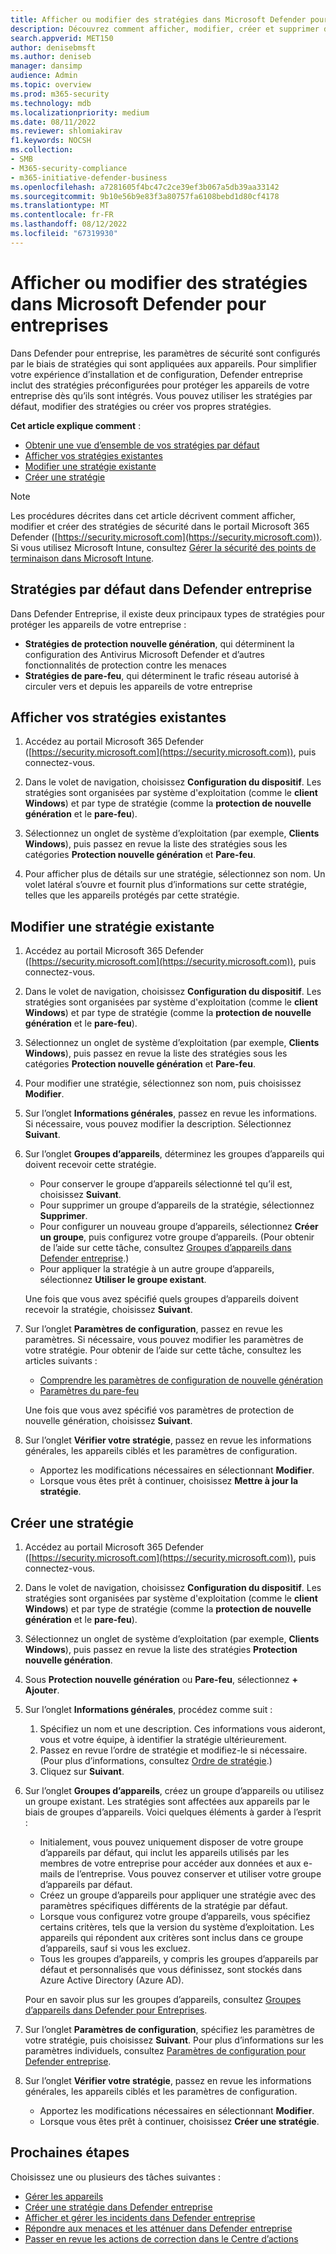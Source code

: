 ```yaml
---
title: Afficher ou modifier des stratégies dans Microsoft Defender pour entreprises
description: Découvrez comment afficher, modifier, créer et supprimer des stratégies de cybersécurité dans Defender entreprise. Protégez vos appareils avec des stratégies de sécurité.
search.appverid: MET150
author: denisebmsft
ms.author: deniseb
manager: dansimp
audience: Admin
ms.topic: overview
ms.prod: m365-security
ms.technology: mdb
ms.localizationpriority: medium
ms.date: 08/11/2022
ms.reviewer: shlomiakirav
f1.keywords: NOCSH
ms.collection:
- SMB
- M365-security-compliance
- m365-initiative-defender-business
ms.openlocfilehash: a7281605f4bc47c2ce39ef3b067a5db39aa33142
ms.sourcegitcommit: 9b10e56b9e83f3a80757fa6108bebd1d80cf4178
ms.translationtype: MT
ms.contentlocale: fr-FR
ms.lasthandoff: 08/12/2022
ms.locfileid: "67319930"
---
```

# <a name="view-or-edit-policies-in-microsoft-defender-for-business"></a>Afficher ou modifier des stratégies dans Microsoft Defender pour entreprises

Dans Defender pour entreprise, les paramètres de sécurité sont configurés par le biais de stratégies qui sont appliquées aux appareils. Pour simplifier votre expérience d’installation et de configuration, Defender entreprise inclut des stratégies préconfigurées pour protéger les appareils de votre entreprise dès qu’ils sont intégrés. Vous pouvez utiliser les stratégies par défaut, modifier des stratégies ou créer vos propres stratégies.

**Cet article explique comment** :

- [Obtenir une vue d’ensemble de vos stratégies par défaut](#default-policies-in-defender-for-business)
- [Afficher vos stratégies existantes](#view-your-existing-policies)
- [Modifier une stratégie existante](#edit-an-existing-policy)
- [Créer une stratégie](#create-a-new-policy)

> [!NOTE]
> Les procédures décrites dans cet article décrivent comment afficher, modifier et créer des stratégies de sécurité dans le portail Microsoft 365 Defender ([https://security.microsoft.com](https://security.microsoft.com)). Si vous utilisez Microsoft Intune, consultez [Gérer la sécurité des points de terminaison dans Microsoft Intune](/mem/intune/protect/endpoint-security).

## <a name="default-policies-in-defender-for-business"></a>Stratégies par défaut dans Defender entreprise

Dans Defender Entreprise, il existe deux principaux types de stratégies pour protéger les appareils de votre entreprise :

- **Stratégies de protection nouvelle génération**, qui déterminent la configuration des Antivirus Microsoft Defender et d’autres fonctionnalités de protection contre les menaces
- **Stratégies de pare-feu**, qui déterminent le trafic réseau autorisé à circuler vers et depuis les appareils de votre entreprise

## <a name="view-your-existing-policies"></a>Afficher vos stratégies existantes

1. Accédez au portail Microsoft 365 Defender ([https://security.microsoft.com](https://security.microsoft.com)), puis connectez-vous. 

2. Dans le volet de navigation, choisissez **Configuration du dispositif**. Les stratégies sont organisées par système d'exploitation (comme le **client Windows**) et par type de stratégie (comme la **protection de nouvelle génération** et le **pare-feu**). 

3. Sélectionnez un onglet de système d’exploitation (par exemple, **Clients Windows**), puis passez en revue la liste des stratégies sous les catégories **Protection nouvelle génération** et **Pare-feu**. 

4. Pour afficher plus de détails sur une stratégie, sélectionnez son nom. Un volet latéral s’ouvre et fournit plus d’informations sur cette stratégie, telles que les appareils protégés par cette stratégie.

## <a name="edit-an-existing-policy"></a>Modifier une stratégie existante

1. Accédez au portail Microsoft 365 Defender ([https://security.microsoft.com](https://security.microsoft.com)), puis connectez-vous. 

2. Dans le volet de navigation, choisissez **Configuration du dispositif**. Les stratégies sont organisées par système d'exploitation (comme le **client Windows**) et par type de stratégie (comme la **protection de nouvelle génération** et le **pare-feu**). 

3. Sélectionnez un onglet de système d’exploitation (par exemple, **Clients Windows**), puis passez en revue la liste des stratégies sous les catégories **Protection nouvelle génération** et **Pare-feu**. 

4. Pour modifier une stratégie, sélectionnez son nom, puis choisissez **Modifier**.

5. Sur l’onglet **Informations générales**, passez en revue les informations. Si nécessaire, vous pouvez modifier la description. Sélectionnez **Suivant**.

6. Sur l’onglet **Groupes d’appareils**, déterminez les groupes d’appareils qui doivent recevoir cette stratégie.  

   - Pour conserver le groupe d’appareils sélectionné tel qu’il est, choisissez **Suivant**.
   - Pour supprimer un groupe d’appareils de la stratégie, sélectionnez **Supprimer**.
   - Pour configurer un nouveau groupe d’appareils, sélectionnez **Créer un groupe**, puis configurez votre groupe d’appareils. (Pour obtenir de l’aide sur cette tâche, consultez [Groupes d’appareils dans Defender entreprise](mdb-create-edit-device-groups.md).)
   - Pour appliquer la stratégie à un autre groupe d’appareils, sélectionnez **Utiliser le groupe existant**.

   Une fois que vous avez spécifié quels groupes d’appareils doivent recevoir la stratégie, choisissez **Suivant**.

7. Sur l’onglet **Paramètres de configuration**, passez en revue les paramètres. Si nécessaire, vous pouvez modifier les paramètres de votre stratégie. Pour obtenir de l’aide sur cette tâche, consultez les articles suivants : 

   - [Comprendre les paramètres de configuration de nouvelle génération](mdb-next-gen-configuration-settings.md)   
   - [Paramètres du pare-feu](mdb-firewall.md)

   Une fois que vous avez spécifié vos paramètres de protection de nouvelle génération, choisissez **Suivant**.

8. Sur l’onglet **Vérifier votre stratégie**, passez en revue les informations générales, les appareils ciblés et les paramètres de configuration. 

   - Apportez les modifications nécessaires en sélectionnant **Modifier**.
   - Lorsque vous êtes prêt à continuer, choisissez **Mettre à jour la stratégie**.

## <a name="create-a-new-policy"></a>Créer une stratégie

1. Accédez au portail Microsoft 365 Defender ([https://security.microsoft.com](https://security.microsoft.com)), puis connectez-vous. 

2. Dans le volet de navigation, choisissez **Configuration du dispositif**. Les stratégies sont organisées par système d'exploitation (comme le **client Windows**) et par type de stratégie (comme la **protection de nouvelle génération** et le **pare-feu**). 

3. Sélectionnez un onglet de système d’exploitation (par exemple, **Clients Windows**), puis passez en revue la liste des stratégies **Protection nouvelle génération**. 

4. Sous **Protection nouvelle génération** ou **Pare-feu**, sélectionnez **+ Ajouter**.

5. Sur l’onglet **Informations générales**, procédez comme suit :

   1. Spécifiez un nom et une description. Ces informations vous aideront, vous et votre équipe, à identifier la stratégie ultérieurement.
   2. Passez en revue l’ordre de stratégie et modifiez-le si nécessaire. (Pour plus d’informations, consultez [Ordre de stratégie](mdb-policy-order.md).)
   3. Cliquez sur **Suivant**. 

7. Sur l’onglet **Groupes d’appareils**, créez un groupe d’appareils ou utilisez un groupe existant. Les stratégies sont affectées aux appareils par le biais de groupes d’appareils. Voici quelques éléments à garder à l’esprit :

   - Initialement, vous pouvez uniquement disposer de votre groupe d’appareils par défaut, qui inclut les appareils utilisés par les membres de votre entreprise pour accéder aux données et aux e-mails de l’entreprise. Vous pouvez conserver et utiliser votre groupe d’appareils par défaut.
   - Créez un groupe d’appareils pour appliquer une stratégie avec des paramètres spécifiques différents de la stratégie par défaut. 
   - Lorsque vous configurez votre groupe d’appareils, vous spécifiez certains critères, tels que la version du système d’exploitation. Les appareils qui répondent aux critères sont inclus dans ce groupe d’appareils, sauf si vous les excluez. 
   - Tous les groupes d’appareils, y compris les groupes d’appareils par défaut et personnalisés que vous définissez, sont stockés dans Azure Active Directory (Azure AD).

   Pour en savoir plus sur les groupes d’appareils, consultez [Groupes d’appareils dans Defender pour Entreprises](mdb-create-edit-device-groups.md).

8. Sur l’onglet **Paramètres de configuration**, spécifiez les paramètres de votre stratégie, puis choisissez **Suivant**. Pour plus d’informations sur les paramètres individuels, consultez [Paramètres de configuration pour Defender entreprise](mdb-next-gen-configuration-settings.md).

9. Sur l’onglet **Vérifier votre stratégie**, passez en revue les informations générales, les appareils ciblés et les paramètres de configuration. 

   - Apportez les modifications nécessaires en sélectionnant **Modifier**.
   - Lorsque vous êtes prêt à continuer, choisissez **Créer une stratégie**.


## <a name="next-steps"></a>Prochaines étapes

Choisissez une ou plusieurs des tâches suivantes :

- [Gérer les appareils](mdb-manage-devices.md)
- [Créer une stratégie dans Defender entreprise](mdb-create-new-policy.md)
- [Afficher et gérer les incidents dans Defender entreprise](mdb-view-manage-incidents.md)
- [Répondre aux menaces et les atténuer dans Defender entreprise](mdb-respond-mitigate-threats.md)
- [Passer en revue les actions de correction dans le Centre d’actions](mdb-review-remediation-actions.md)